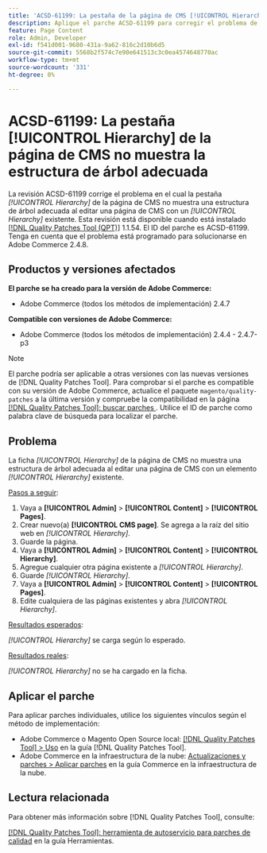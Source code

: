 ```yaml
---
title: 'ACSD-61199: La pestaña de la página de CMS [!UICONTROL Hierarchy] no muestra la estructura de árbol adecuada'
description: Aplique el parche ACSD-61199 para corregir el problema de Adobe Commerce en el que la pestaña *[!UICONTROL Hierarchy]* de la página de CMS no muestra una estructura de árbol adecuada al editar una página de CMS con un *[!UICONTROL Hierarchy]* existente.
feature: Page Content
role: Admin, Developer
exl-id: f541d001-9680-431a-9a62-816c2d10b6d5
source-git-commit: 5568b2f574c7e90e641513c3c0ea4574648770ac
workflow-type: tm+mt
source-wordcount: '331'
ht-degree: 0%

---
```


# ACSD-61199: La pestaña [!UICONTROL Hierarchy] de la página de CMS no muestra la estructura de árbol adecuada

La revisión ACSD-61199 corrige el problema en el cual la pestaña *[!UICONTROL Hierarchy]* de la página de CMS no muestra una estructura de árbol adecuada al editar una página de CMS con un *[!UICONTROL Hierarchy]* existente. Esta revisión está disponible cuando está instalado [[!DNL Quality Patches Tool (QPT)]](/help/tools/quality-patches-tool/quality-patches-tool-to-self-serve-quality-patches.md) 1.1.54. El ID del parche es ACSD-61199. Tenga en cuenta que el problema está programado para solucionarse en Adobe Commerce 2.4.8.

## Productos y versiones afectados

**El parche se ha creado para la versión de Adobe Commerce:**

* Adobe Commerce (todos los métodos de implementación) 2.4.7

**Compatible con versiones de Adobe Commerce:**

* Adobe Commerce (todos los métodos de implementación) 2.4.4 - 2.4.7-p3

>[!NOTE]
>
>El parche podría ser aplicable a otras versiones con las nuevas versiones de [!DNL Quality Patches Tool]. Para comprobar si el parche es compatible con su versión de Adobe Commerce, actualice el paquete `magento/quality-patches` a la última versión y compruebe la compatibilidad en la página [[!DNL Quality Patches Tool]: buscar parches ](https://experienceleague.adobe.com/tools/commerce-quality-patches/index.html). Utilice el ID de parche como palabra clave de búsqueda para localizar el parche.

## Problema

La ficha *[!UICONTROL Hierarchy]* de la página de CMS no muestra una estructura de árbol adecuada al editar una página de CMS con un elemento *[!UICONTROL Hierarchy]* existente.

<u>Pasos a seguir</u>:

1. Vaya a **[!UICONTROL Admin]** > **[!UICONTROL Content]** > **[!UICONTROL Pages]**.
1. Crear nuevo(a) **[!UICONTROL CMS page]**. Se agrega a la raíz del sitio web en *[!UICONTROL Hierarchy]*.
1. Guarde la página.
1. Vaya a **[!UICONTROL Admin]** > **[!UICONTROL Content]** > **[!UICONTROL Hierarchy]**.
1. Agregue cualquier otra página existente a *[!UICONTROL Hierarchy]*.
1. Guarde *[!UICONTROL Hierarchy]*.
1. Vaya a **[!UICONTROL Admin]** > **[!UICONTROL Content]** > **[!UICONTROL Pages]**.
1. Edite cualquiera de las páginas existentes y abra *[!UICONTROL Hierarchy]*.

<u>Resultados esperados</u>:

*[!UICONTROL Hierarchy]* se carga según lo esperado.

<u>Resultados reales</u>:

*[!UICONTROL Hierarchy]* no se ha cargado en la ficha.

## Aplicar el parche

Para aplicar parches individuales, utilice los siguientes vínculos según el método de implementación:

* Adobe Commerce o Magento Open Source local: [[!DNL Quality Patches Tool] > Uso](/help/tools/quality-patches-tool/usage.md) en la guía [!DNL Quality Patches Tool].
* Adobe Commerce en la infraestructura de la nube: [Actualizaciones y parches > Aplicar parches](https://experienceleague.adobe.com/docs/commerce-cloud-service/user-guide/develop/upgrade/apply-patches.html) en la guía Commerce en la infraestructura de la nube.

## Lectura relacionada

Para obtener más información sobre [!DNL Quality Patches Tool], consulte:

[[!DNL Quality Patches Tool]: herramienta de autoservicio para parches de calidad](/help/tools/quality-patches-tool/quality-patches-tool-to-self-serve-quality-patches.md) en la guía Herramientas.
